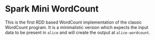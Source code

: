 # Spark Mini WordCount

This is the first RDD based WordCount implementation of the classic WordCount program. It is a minimalistic
version which expects the input data to be present in `alice` and will create the output at `alice-wordcount`.
